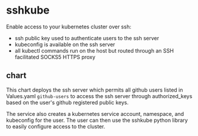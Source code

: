 # sshkube
Enable access to your kubernetes cluster over ssh:
- ssh public key used to authenticate users to the ssh server
- kubeconfig is available on the ssh server
- all kubectl commands run on the host but routed through an SSH facilitated SOCKS5 HTTPS proxy

## chart
This chart deploys the ssh server which permits all github users listed in Values.yaml `github-users` to access the ssh server through authorized_keys based on the user's github registered public keys.

The service also creates a kubernetes service account, namespace, and kubeconfig for the user. The user can then use the sshkube python library to easily configure access to the cluster.
